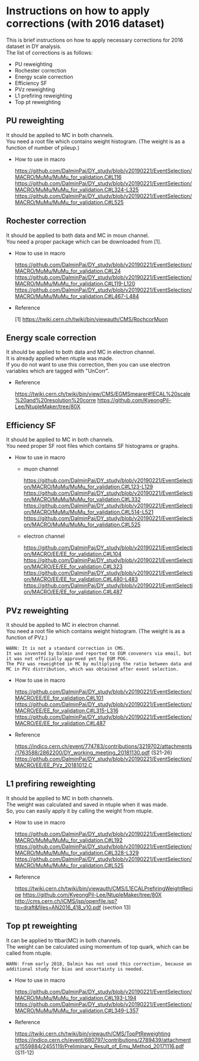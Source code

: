 # Instructions on how to apply corrections (with 2016 dataset)
This is brief instructions on how to apply necessary corrections for 2016 dataset in DY analysis.<br>
The list of corrections is as follows:<br>
* PU reweighting
* Rochester correction
* Energy scale correction
* Efficiency SF
* PVz reweighting
* L1 prefiring reweighting
* Top pt reweighting

## PU reweighting
It should be applied to MC in both channels.<br>
You need a root file which contains weight histogram. (The weight is as a function of number of pileup.)<br>
* How to use in macro

	https://github.com/DalminPai/DY_study/blob/v20190221/EventSelection/MACRO/MuMu/MuMu_for_validation.C#L116
	https://github.com/DalminPai/DY_study/blob/v20190221/EventSelection/MACRO/MuMu/MuMu_for_validation.C#L324-L325
	https://github.com/DalminPai/DY_study/blob/v20190221/EventSelection/MACRO/MuMu/MuMu_for_validation.C#L525

## Rochester correction
It should be applied to both data and MC in moun channel.<br>
You need a proper package which can be downloaded from [1].<br>
* How to use in macro

	https://github.com/DalminPai/DY_study/blob/v20190221/EventSelection/MACRO/MuMu/MuMu_for_validation.C#L24
	https://github.com/DalminPai/DY_study/blob/v20190221/EventSelection/MACRO/MuMu/MuMu_for_validation.C#L119-L120
	https://github.com/DalminPai/DY_study/blob/v20190221/EventSelection/MACRO/MuMu/MuMu_for_validation.C#L467-L484

* Reference

	[1] https://twiki.cern.ch/twiki/bin/viewauth/CMS/RochcorMuon

## Energy scale correction
It should be applied to both data and MC in electron channel.<br>
It is already applied when ntuple was made.<br>
If you do not want to use this correction, then you can use electron variables which are tagged with "UnCorr".<br>
* Reference

	https://twiki.cern.ch/twiki/bin/view/CMS/EGMSmearer#!ECAL%20scale%20and%20resolution%20corre
	https://github.com/KyeongPil-Lee/NtupleMaker/tree/80X

## Efficiency SF
It should be applied to MC in both channels.<br>
You need proper SF root files which contains SF histograms or graphs.<br>
* How to use in macro
  * muon channel

	https://github.com/DalminPai/DY_study/blob/v20190221/EventSelection/MACRO/MuMu/MuMu_for_validation.C#L123-L129
	https://github.com/DalminPai/DY_study/blob/v20190221/EventSelection/MACRO/MuMu/MuMu_for_validation.C#L332
	https://github.com/DalminPai/DY_study/blob/v20190221/EventSelection/MACRO/MuMu/MuMu_for_validation.C#L514-L521
	https://github.com/DalminPai/DY_study/blob/v20190221/EventSelection/MACRO/MuMu/MuMu_for_validation.C#L525
  * electron channel

	https://github.com/DalminPai/DY_study/blob/v20190221/EventSelection/MACRO/EE/EE_for_validation.C#L104
	https://github.com/DalminPai/DY_study/blob/v20190221/EventSelection/MACRO/EE/EE_for_validation.C#L323
	https://github.com/DalminPai/DY_study/blob/v20190221/EventSelection/MACRO/EE/EE_for_validation.C#L480-L483
	https://github.com/DalminPai/DY_study/blob/v20190221/EventSelection/MACRO/EE/EE_for_validation.C#L487

## PVz reweighting
It should be applied to MC in electron channel.<br>
You need a root file which contains weight histogram. (The weight is as a function of PVz.)<br>

	WARN: It is not a standard correction in CMS.
	It was invented by Dalmin and reported to EGM conveners via email, but it was not officially approved yet by EGM POG.
	The PVz was reweighted in MC by multiplying the ratio between data and MC in PVz distribution, which was obtained after event selection.

* How to use in macro

	https://github.com/DalminPai/DY_study/blob/v20190221/EventSelection/MACRO/EE/EE_for_validation.C#L101
	https://github.com/DalminPai/DY_study/blob/v20190221/EventSelection/MACRO/EE/EE_for_validation.C#L315-L316
	https://github.com/DalminPai/DY_study/blob/v20190221/EventSelection/MACRO/EE/EE_for_validation.C#L487

* Reference

	https://indico.cern.ch/event/774783/contributions/3219702/attachments/1763588/2862200/DY_working_meeting_20181130.pdf (S21-26)
	https://github.com/DalminPai/DY_study/blob/v20190221/EventSelection/MACRO/EE/EE_PVz_20181012.C

## L1 prefiring reweighting
It should be applied to MC in both channels.<br>
The weight was calculated and saved in ntuple when it was made.<br>
So, you can easily apply it by calling the weight from ntuple.<br>
* How to use in macro

	https://github.com/DalminPai/DY_study/blob/v20190221/EventSelection/MACRO/MuMu/MuMu_for_validation.C#L192
	https://github.com/DalminPai/DY_study/blob/v20190221/EventSelection/MACRO/MuMu/MuMu_for_validation.C#L328-L329
	https://github.com/DalminPai/DY_study/blob/v20190221/EventSelection/MACRO/MuMu/MuMu_for_validation.C#L525

* Reference

	https://twiki.cern.ch/twiki/bin/viewauth/CMS/L1ECALPrefiringWeightRecipe
	https://github.com/KyeongPil-Lee/NtupleMaker/tree/80X
	http://cms.cern.ch/iCMS/jsp/openfile.jsp?tp=draft&files=AN2016_418_v10.pdf (section 13)

## Top pt reweighting
It can be applied to ttbar(MC) in both channels.<br>
The weight can be calculated using momentum of top quark, which can be called from ntuple.<br>

	WARN: From early 2018, Dalmin has not used this correction, because an additional study for bias and uncertainty is needed.

* How to use in macro

	https://github.com/DalminPai/DY_study/blob/v20190221/EventSelection/MACRO/MuMu/MuMu_for_validation.C#L193-L194
	https://github.com/DalminPai/DY_study/blob/v20190221/EventSelection/MACRO/MuMu/MuMu_for_validation.C#L349-L357

* Reference

	https://twiki.cern.ch/twiki/bin/viewauth/CMS/TopPtReweighting
	https://indico.cern.ch/event/680797/contributions/2789439/attachments/1559884/2455119/Preliminary_Result_of_Emu_Method_20171116.pdf (S11-12)


